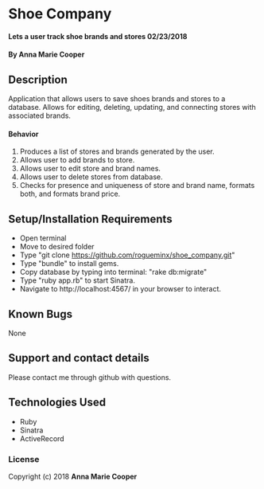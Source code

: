 # Shoe Company

#### Lets a user track shoe brands and stores 02/23/2018

#### By **Anna Marie Cooper**

## Description

Application that allows users to save shoes brands and stores to a database. Allows for editing, deleting, updating, and connecting stores with associated brands.

#### Behavior
1. Produces a list of stores and brands generated by the user.
2. Allows user to add brands to store.
3. Allows user to edit store and brand names.
4. Allows user to delete stores from database.
5. Checks for presence and uniqueness of store and brand name, formats both, and formats brand price.

## Setup/Installation Requirements

* Open terminal
* Move to desired folder
* Type "git clone https://github.com/rogueminx/shoe_company.git"
* Type "bundle" to install gems.
* Copy database by typing into terminal: "rake db:migrate"
* Type "ruby app.rb" to start Sinatra.
* Navigate to http://localhost:4567/ in your browser to interact.

## Known Bugs

None

## Support and contact details

Please contact me through github with questions.

## Technologies Used

* Ruby
* Sinatra
* ActiveRecord

### License

Copyright (c) 2018  **Anna Marie Cooper**
